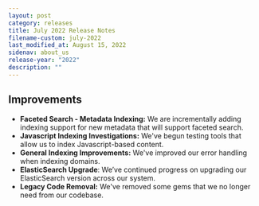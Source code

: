```yaml
---
layout: post
category: releases
title: July 2022 Release Notes
filename-custom: july-2022
last_modified_at: August 15, 2022
sidenav: about_us
release-year: "2022"
description: ""
---
```

## Improvements

* **Faceted Search - Metadata Indexing:** We are incrementally adding indexing support for new metadata that will support faceted search.
* **Javascript Indexing Investigations:** We've begun testing tools that allow us to index Javascript-based content.
* **General Indexing Improvements:** We've improved our error handling when indexing domains.
* **ElasticSearch Upgrade**: We’ve continued progress on upgrading our ElasticSearch version across our system.
* **Legacy Code Removal:** We've removed some gems that we no longer need from our codebase.
